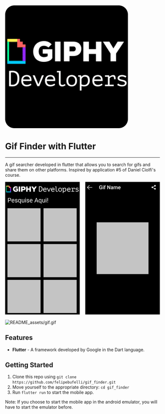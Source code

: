 ![README_assets/icon.png](README_assets/icon.png)

# Gif Finder with Flutter

---

A gif searcher developed in flutter that allows you to search for gifs and share them on other platforms. Inspired by application #5 of Daniel Ciolfi's course.

![README_assets/prototipagem.png](README_assets/prototipagem.png)

 

![README_assets/gif.gif](README_assets/gif.gif)

## Features

- **Flutter** -  A framework developed by Google in the Dart language.


## Getting Started

1. Clone this repo using `git clone https://github.com/felipebufelli/gif_finder.git`
2. Move yourself to the appropriate directory: `cd gif_finder`
3. Run `flutter run` to start the mobile app.

Note: If you choose to start the mobile app in the android emulator, you will have to start the emulator before.
